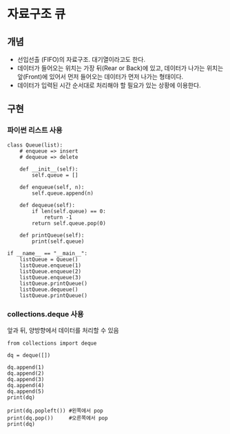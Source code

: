 # 자료구조 큐 
## 개념
- 선입선출 (FIFO)의 자료구조. 대기열이라고도 한다.    
- 데이터가 들어오는 위치는 가장 뒤(Rear or Back)에 있고, 데이터가 나가는 위치는 앞(Front)에 있어서 먼저 들어오는 데이터가 먼저 나가는 형태이다.    
- 데이터가 입력된 시간 순서대로 처리해야 할 필요가 있는 상황에 이용한다.

## 구현
### 파이썬 리스트 사용

```
class Queue(list):
    # enqueue => insert
    # dequeue => delete

    def __init__(self):
        self.queue = []
    
    def enqueue(self, n):
        self.queue.append(n)

    def dequeue(self):
        if len(self.queue) == 0:
            return -1
        return self.queue.pop(0)

    def printQueue(self):
        print(self.queue)

if __name__ == "__main__":
    listQueue = Queue()
    listQueue.enqueue(1)
    listQueue.enqueue(2)
    listQueue.enqueue(3)
    listQueue.printQueue()
    listQueue.dequeue()
    listQueue.printQueue()

```

### collections.deque 사용
앞과 뒤, 양방향에서 데이터를 처리할 수 있음
```
from collections import deque

dq = deque([])

dq.append(1)
dq.append(2)
dq.append(3)
dq.append(4)
dq.append(5)
print(dq)

print(dq.popleft()) #왼쪽에서 pop
print(dq.pop())     #오른쪽에서 pop
print(dq)
```


